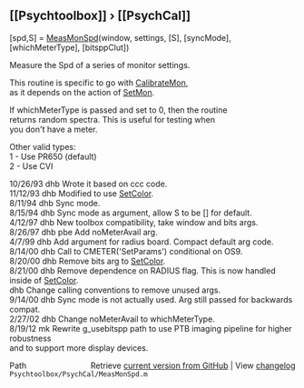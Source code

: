 ## [[Psychtoolbox]] &#8250; [[PsychCal]]

 [spd,S] = [MeasMonSpd](MeasMonSpd)(window, settings, [S], [syncMode], [whichMeterType], [bitsppClut])  
  
 Measure the Spd of a series of monitor settings.  
  
 This routine is specific to go with [CalibrateMon](CalibrateMon),  
 as it depends on the action of [SetMon](SetMon).   
  
 If whichMeterType is passed and set to 0, then the routine  
 returns random spectra.  This is useful for testing when  
 you don't have a meter.  
  
 Other valid types:  
  1 - Use PR650 (default)  
  2 - Use CVI  
  
 10/26/93  dhb    Wrote it based on ccc code.  
 11/12/93  dhb    Modified to use [SetColor](SetColor).  
 8/11/94    dhb   Sync mode.  
 8/15/94   dhb    Sync mode as argument, allow S to be [] for default.  
 4/12/97   dhb   New toolbox compatibility, take window and bits args.  
 8/26/97   dhb   pbe Add noMeterAvail arg.  
 4/7/99    dhb   Add argument for radius board. Compact default arg code.  
 8/14/00   dhb   Call to CMETER('SetParams') conditional on OS9.  
 8/20/00   dhb   Remove bits arg to [SetColor](SetColor).  
 8/21/00   dhb   Remove dependence on RADIUS flag.  This is now handled inside of [SetColor](SetColor).  
            dhb   Change calling conventions to remove unused args.  
 9/14/00   dhb   Sync mode is not actually used.  Arg still passed for backwards compat.  
 2/27/02   dhb   Change noMeterAvail to whichMeterType.  
 8/19/12   mk    Rewrite g\_usebitspp path to use PTB imaging pipeline for higher robustness   
                 and to support more display devices.  




<div class="code_header" style="text-align:right;">
  <span style="float:left;">Path&nbsp;&nbsp;</span> <span class="counter">Retrieve <a href=
  "https://raw.github.com/Psychtoolbox-3/Psychtoolbox-3/beta/Psychtoolbox/PsychCal/MeasMonSpd.m">current version from GitHub</a> | View <a href=
  "https://github.com/Psychtoolbox-3/Psychtoolbox-3/commits/beta/Psychtoolbox/PsychCal/MeasMonSpd.m">changelog</a></span>
</div>
<div class="code">
  <code>Psychtoolbox/PsychCal/MeasMonSpd.m</code>
</div>

